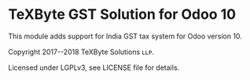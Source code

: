 TeXByte GST Solution for Odoo 10
================================

This module adds support for India GST tax system for Odoo version 10.

Copyright 2017--2018 TeXByte Solutions ʟʟᴘ.

Licensed under LGPLv3, see LICENSE file for details.
